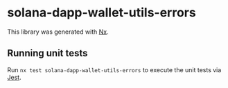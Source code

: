 # solana-dapp-wallet-utils-errors

This library was generated with [Nx](https://nx.dev).

## Running unit tests

Run `nx test solana-dapp-wallet-utils-errors` to execute the unit tests via [Jest](https://jestjs.io).
